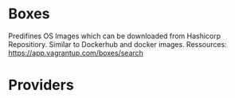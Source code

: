# Boxes
Predifines OS Images which can be downloaded from Hashicorp Repositiory. Similar to Dockerhub and docker images.
Ressources: https://app.vagrantup.com/boxes/search

# Providers

